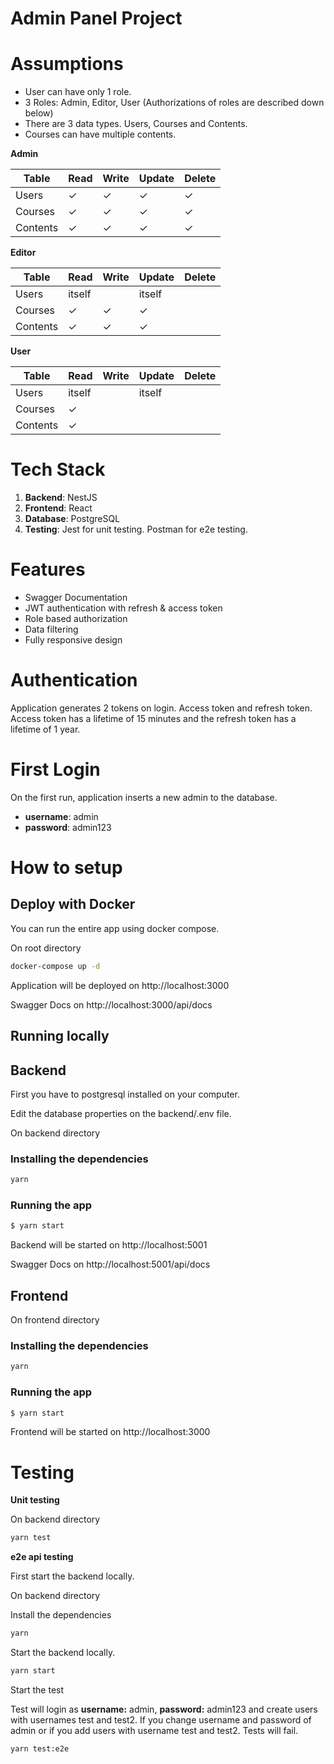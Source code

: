 # Admin Panel Project

# Assumptions

- User can have only 1 role.
- 3 Roles: Admin, Editor, User (Authorizations of roles are described down below)
- There are 3 data types. Users, Courses and Contents.
- Courses can have multiple contents.

**Admin**

| Table    | Read | Write | Update | Delete |
| -------- | ---- | ----- | ------ | ------ |
| Users    | ✓    | ✓     | ✓      | ✓      |
| Courses  | ✓    | ✓     | ✓      | ✓      |
| Contents | ✓    | ✓     | ✓      | ✓      |

**Editor**

| Table    | Read   | Write | Update | Delete |
| -------- | ------ | ----- | ------ | ------ |
| Users    | itself |       | itself |        |
| Courses  | ✓      | ✓     | ✓      |        |
| Contents | ✓      | ✓     | ✓      |        |

**User**

| Table    | Read   | Write | Update | Delete |
| -------- | ------ | ----- | ------ | ------ |
| Users    | itself |       | itself |        |
| Courses  | ✓      |       |        |        |
| Contents | ✓      |       |        |        |

# Tech Stack

1. **Backend**: NestJS
2. **Frontend**: React
3. **Database**: PostgreSQL
4. **Testing**: Jest for unit testing. Postman for e2e testing.

# Features

- Swagger Documentation
- JWT authentication with refresh & access token
- Role based authorization
- Data filtering
- Fully responsive design

# Authentication

Application generates 2 tokens on login. Access token and refresh token. Access token has a lifetime of 15 minutes and the refresh token has a lifetime of 1 year.

# First Login

On the first run, application inserts a new admin to the database.

- **username**: admin
- **password**: admin123

# How to setup

## **Deploy with Docker**

You can run the entire app using docker compose.

On root directory

```bash
docker-compose up -d
```

Application will be deployed on http://localhost:3000

Swagger Docs on http://localhost:3000/api/docs

## **Running locally**

## Backend

First you have to postgresql installed on your computer.

Edit the database properties on the backend/.env file.

On backend directory

### Installing the dependencies

```bash
yarn
```

### Running the app

```bash
$ yarn start
```

Backend will be started on http://localhost:5001

Swagger Docs on http://localhost:5001/api/docs

## Frontend

On frontend directory

### Installing the dependencies

```bash
yarn
```

### Running the app

```bash
$ yarn start
```

Frontend will be started on http://localhost:3000

# Testing

**Unit testing**

On backend directory

```bash
yarn test
```

**e2e api testing**

First start the backend locally.

On backend directory

Install the dependencies

```bash
yarn
```

Start the backend locally.

```bash
yarn start
```

Start the test

Test will login as **username:** admin, **password:** admin123 and create users with usernames test and test2. If you change username and password of admin or if you add users with username test and test2. Tests will fail.

```bash
yarn test:e2e
```
